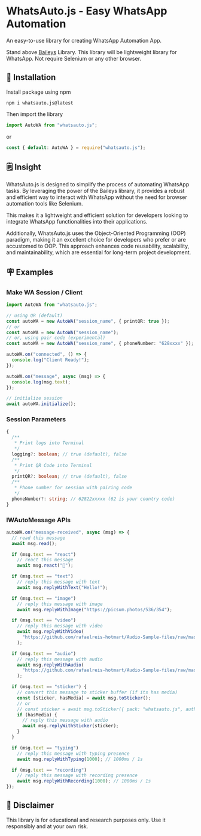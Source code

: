 # WhatsAuto.js - Easy WhatsApp Automation

An easy-to-use library for creating WhatsApp Automation App.

Stand above [Baileys](https://github.com/WhiskeySockets/Baileys) Library. This library will be lightweight library for WhatsApp. Not require Selenium or any other browser.

## 🚀 Installation

Install package using npm

```
npm i whatsauto.js@latest
```

Then import the library

```ts
import AutoWA from "whatsauto.js";
```

or

```ts
const { default: AutoWA } = require("whatsauto.js");
```

## 🗒️ Insight

WhatsAuto.js is designed to simplify the process of automating WhatsApp tasks. By leveraging the power of the Baileys library, it provides a robust and efficient way to interact with WhatsApp without the need for browser automation tools like Selenium.

This makes it a lightweight and efficient solution for developers looking to integrate WhatsApp functionalities into their applications.

Additionally, WhatsAuto.js uses the Object-Oriented Programming (OOP) paradigm, making it an excellent choice for developers who prefer or are accustomed to OOP. This approach enhances code reusability, scalability, and maintainability, which are essential for long-term project development.

## 🪧 Examples

### Make WA Session / Client

```ts
import AutoWA from "whatsauto.js";

// using QR (default)
const autoWA = new AutoWA("session_name", { printQR: true });
// or
const autoWA = new AutoWA("session_name");
// or, using pair code (experimental)
const autoWA = new AutoWA("session_name", { phoneNumber: "628xxxx" });

autoWA.on("connected", () => {
  console.log("Client Ready!");
});

autoWA.on("message", async (msg) => {
  console.log(msg.text);
});

// initialize session
await autoWA.initialize();
```

### Session Parameters

```ts
{
  /**
   * Print logs into Terminal
   */
  logging?: boolean; // true (default), false
  /**
   * Print QR Code into Terminal
   */
  printQR?: boolean; // true (default), false
  /**
   * Phone number for session with pairing code
   */
  phoneNumber?: string; // 62822xxxxx (62 is your country code)
}
```

### IWAutoMessage APIs

```ts
autoWA.on("message-received", async (msg) => {
  // read this message
  await msg.read();

  if (msg.text == "react")
    // react this message
    await msg.react("🐾");

  if (msg.text == "text")
    // reply this message with text
    await msg.replyWithText("Hello!");

  if (msg.text == "image")
    // reply this message with image
    await msg.replyWithImage("https://picsum.photos/536/354");

  if (msg.text == "video")
    // reply this message with video
    await msg.replyWithVideo(
      "https://github.com/rafaelreis-hotmart/Audio-Sample-files/raw/master/sample.mp4"
    );

  if (msg.text == "audio")
    // reply this message with audio
    await msg.replyWithAudio(
      "https://github.com/rafaelreis-hotmart/Audio-Sample-files/raw/master/sample.mp3"
    );

  if (msg.text == "sticker") {
    // convert this message to sticker buffer (if its has media)
    const [sticker, hasMedia] = await msg.toSticker();
    // or
    // const sticker = await msg.toSticker({ pack: "whatsauto.js", author: "freack21" });
    if (hasMedia) {
      // reply this message with audio
      await msg.replyWithSticker(sticker);
    }
  }

  if (msg.text == "typing")
    // reply this message with typing presence
    await msg.replyWithTyping(1000); // 1000ms / 1s

  if (msg.text == "recording")
    // reply this message with recording presence
    await msg.replyWithRecording(1000); // 1000ms / 1s
});
```

## 🧾 Disclaimer

This library is for educational and research purposes only. Use it responsibly and at your own risk.
